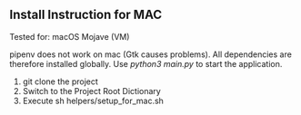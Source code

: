 ## Install Instruction for MAC
Tested for: macOS Mojave (VM)

pipenv does not work on mac (Gtk causes problems). All dependencies are therefore installed globally. Use *python3 main.py* to start the application.

1. git clone the project
2. Switch to the Project Root Dictionary
3. Execute sh helpers/setup_for_mac.sh